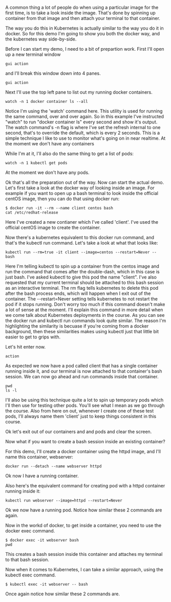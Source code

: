 A common thing a lot of people do when using a particular image for the first time, is to take a look inside the image. That's done by spinning up container from that image and then attach your terminal to that container. 


The way you do this in Kubernetes is actually similar to the way you do it in docker. So for this demo I'm going to show you both the docker way, and the kubernetes way side-by-side. 


Before I can start my demo, I need to a bit of prepartion work. First I'll open up a new terminal window 


```
gui action
```


and I'll break this window down into 4 panes. 


```
gui action
```


Next I'll use the top left pane to list out my running docker containers. 

```
watch -n 1 docker container ls --all
```


Notice I'm using the 'watch' command here. This utility is used for running the same command, over and over again. So in this example I've instructed "watch" to run "docker container ls" every second and show it's output. The watch command's -n flag is where I've set the refresh internal to one second, that's to override the default, which is every 2 seconds.  This is a simple technique I like to use to monitor what's going on in near realtime. At the moment we don't have any containers


While I'm at it, I'll also do the same thing to get a list of pods:

```
watch -n 1 kubectl get pods
```

At the moment we don't have any pods. 

Ok that's all the preparation out of the way. Now can start the actual demo. Let's first take a look at the docker way of looking inside an image. For example if you want to open up a bash terminal to look inside the official centOS image, then you can do that using docker run:

```
$ docker run -it --rm --name client centos bash
cat /etc/redhat-release
```

Here I've created a new contianer which I've called 'client'. I've used the official centOS image to create the container. 


Now there's a kubernetes equivalent to this docker run command, and that's the kubectl run command. Let's take a look at what that looks like:

```
kubectl run --rm=true -it client --image=centos --restart=Never -- bash
```

Here I'm telling kubectl to spin up a container from the centos image and run the command that comes after the double-dash, which in this case is just bash. I've asked kubectl to give this pod the name "client". I've also requested that my current terminal should be attached to this bash session as an interactive terminal. The rm flag tells kubernetes to delete this pod after the bash process ends, which will happen when I exit out of the container. The --restart=Never setting tells kubernetes to not restart the pod if it stops running. Don't worry too much if this command doesn't make a lot of sense at the moment. I'll explain this command in more detail when we come talk about Kubernetes deployments in the course. As you can see the docker run and kubectl run commands look quite similar. The reason I'm highlighting the similarity is becuase if you're coming from a docker background, then these similarities makes using kubectl just that little bit easier to get to grips with. 


Let's hit enter now. 

```
action
```

As expected we now have a pod called client that has a single container running inside it, and our terminal is now attached to that container's bash session. We can now go ahead and run commands inside that container. 

```
pwd
ls -l
```


I'll also be using this technique quite a lot to spin up temporary pods which I'll then use for testing other pods. You'll see what I mean as we go through the course. Also from here on out, whenever I create one of these test pods, I'll always name them 'client' just to keep things consistent in this course. 


Ok let's exit out of our containers and and pods and clear the screen. 



Now what if you want to create a bash session inside an existing container?




For this demo, I'll create a docker container using the httpd image, and I'll name this container, webserver:

```
docker run --detach --name webserver httpd
```

Ok now I have a running container. 


Also here's the equivalent command for creating pod with a httpd container running inside it:

```
kubectl run webserver --image=httpd --restart=Never 
```

Ok we now have a running pod. Notice how similar these 2 commands are again. 



Now in the workd of docker, to get inside a container, you need to use the docker exec command. 

```
$ docker exec -it webserver bash
pwd
```

This creates a bash session inside this container and attaches my terminal to that bash session.


Now when it comes to Kubernetes, I can take a similar approach, using the kubectl exec command. 

```
$ kubectl exec -it webserver -- bash
```

Once again notice how similar these 2 commands are. 

